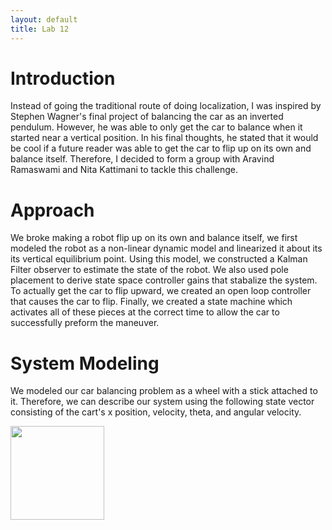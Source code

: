 ```yaml
---
layout: default
title: Lab 12
---
```


# Introduction

Instead of going the traditional route of doing localization, I was inspired by Stephen Wagner's final project of balancing the car as an inverted pendulum. However, he was able to only get the car to balance when it started near a vertical position. In his final thoughts, he stated that it would be cool if a future reader was able to get the car to flip up on its own and balance itself. Therefore, I decided to form a group with Aravind Ramaswami and Nita Kattimani to tackle this challenge.

# Approach

We broke making a robot flip up on its own and balance itself, we first modeled the robot as a non-linear dynamic model and linearized it about its its vertical equilibrium point. Using this model, we constructed a Kalman Filter observer to estimate the state of the robot. We also used pole placement to derive state space controller gains that stabalize the system. To actually get the car to flip upward, we created an open loop controller that causes the car to flip. Finally, we created a state machine which activates all of these pieces at the correct time to allow the car to successfully preform the maneuver. 

# System Modeling

We modeled our car balancing problem as a wheel with a stick attached to it. Therefore, we can describe our system using the following state vector consisting of the cart's x position, velocity, theta, and angular velocity.

<img src="https://github.com/user-attachments/assets/1513a67a-173e-4aca-acf5-7c09951dcfb9" width="150">






